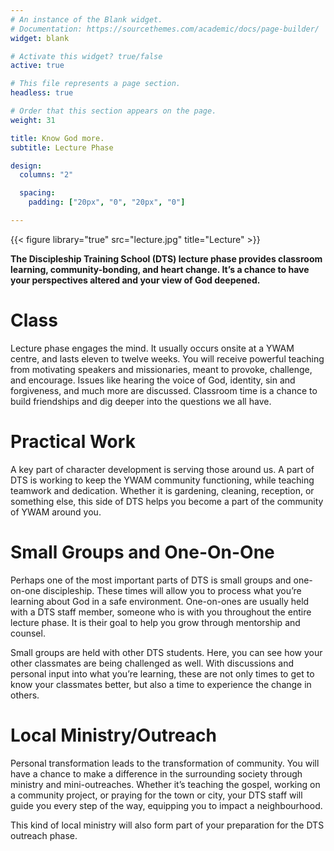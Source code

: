 ```yaml
---
# An instance of the Blank widget.
# Documentation: https://sourcethemes.com/academic/docs/page-builder/
widget: blank

# Activate this widget? true/false
active: true

# This file represents a page section.
headless: true

# Order that this section appears on the page.
weight: 31

title: Know God more.
subtitle: Lecture Phase

design:
  columns: "2"

  spacing:
    padding: ["20px", "0", "20px", "0"]

---
```


{{< figure library="true" src="lecture.jpg" title="Lecture" >}}

**The Discipleship Training School (DTS) lecture phase provides classroom learning, community-bonding, and heart change. It’s a chance to have your perspectives altered and your view of God deepened.**

# Class

Lecture phase engages the mind. It usually occurs onsite at a YWAM centre, and lasts eleven to twelve weeks. You will receive powerful teaching from motivating speakers and missionaries, meant to provoke, challenge, and encourage. Issues like hearing the voice of God, identity, sin and forgiveness, and much more are discussed. Classroom time is a chance to build friendships and dig deeper into the questions we all have.

# Practical Work

A key part of character development is serving those around us. A part of DTS is working to keep the YWAM community functioning, while teaching teamwork and dedication. Whether it is gardening, cleaning, reception, or something else, this side of DTS helps you become a part of the community of YWAM around you.

# Small Groups and One-On-One

Perhaps one of the most important parts of DTS is small groups and one-on-one discipleship. These times will allow you to process what you’re learning about God in a safe environment. One-on-ones are usually held with a DTS staff member, someone who is with you throughout the entire lecture phase. It is their goal to help you grow through mentorship and counsel.

Small groups are held with other DTS students. Here, you can see how your other classmates are being challenged as well. With discussions and personal input into what you’re learning, these are not only times to get to know your classmates better, but also a time to experience the change in others.

# Local Ministry/Outreach

Personal transformation leads to the transformation of community. You will have a chance to make a difference in the surrounding society through ministry and mini-outreaches. Whether it’s teaching the gospel, working on a community project, or praying for the town or city, your DTS staff will guide you every step of the way, equipping you to impact a neighbourhood.

This kind of local ministry will also form part of your preparation for the DTS outreach phase.
